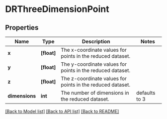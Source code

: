 # DRThreeDimensionPoint


## Properties
Name | Type | Description | Notes
------------ | ------------- | ------------- | -------------
**x** | **[float]** | The x-coordinate values for points in the reduced dataset. | 
**y** | **[float]** | The y-coordinate values for points in the reduced dataset. | 
**z** | **[float]** | The z-coordinate values for points in the reduced dataset. | 
**dimensions** | **int** | The number of dimensions in the reduced dataset. | defaults to 3

[[Back to Model list]](../README.md#documentation-for-models) [[Back to API list]](../README.md#documentation-for-api-endpoints) [[Back to README]](../README.md)


